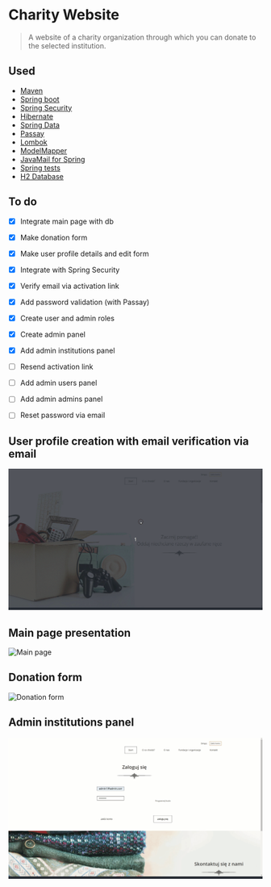 # Charity Website
> A website of a charity organization through which you can donate to the selected institution. 

## Used
+ [Maven](https://maven.apache.org/)
+ [Spring boot](https://spring.io/projects/spring-boot)
+ [Spring Security](https://spring.io/projects/spring-security)
+ [Hibernate](https://hibernate.org/)
+ [Spring Data](https://spring.io/projects/spring-data)
+ [Passay](https://www.passay.org)
+ [Lombok](https://projectlombok.org/)
+ [ModelMapper](http://modelmapper.org/)
+ [JavaMail for Spring](https://mvnrepository.com/artifact/org.springframework.boot/spring-boot-starter-mail)
+ [Spring tests](https://mvnrepository.com/artifact/org.springframework.boot/spring-boot-starter-mail)
+ [H2 Database](https://www.h2database.com/html/main.html)


## To do
+ [x] Integrate main page with db
+ [X] Make donation form
+ [X] Make user profile details and edit form
+ [X] Integrate with Spring Security
+ [X] Verify email via activation link
+ [X] Add password validation (with Passay)
+ [X] Create user and admin roles
+ [X] Create admin panel
+ [X] Add admin institutions panel
+ [ ] Resend activation link
+ [ ] Add admin users panel
+ [ ] Add admin admins panel
+ [ ] Reset password via email


## User profile creation with email verification via email
![Registration](img/registration.gif)

## Main page presentation
![Main page](img/main.gif)

## Donation form
![Donation form](img/donation.gif)

## Admin institutions panel
![Admin panel](img/admin_institutions.gif)